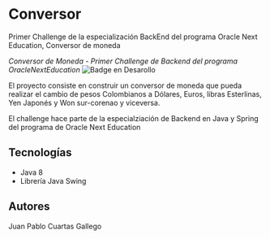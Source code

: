 # Conversor
Primer Challenge de la especialización BackEnd del programa Oracle Next Education, Conversor de moneda

<em> Conversor de Moneda - Primer Challenge de Backend del programa OracleNextEducation </em> 
![Badge en Desarollo](https://img.shields.io/badge/STATUS-EN%20DESAROLLO-green)
<p>El proyecto consiste en construir un conversor de moneda que pueda realizar el cambio de pesos Colombianos a Dólares, Euros, libras Esterlinas, Yen Japonés y Won sur-corenao y viceversa.</p>
<p>El challenge hace parte de la especialziación de Backend en Java y Spring del programa de Oracle Next Education </p>

<h2>Tecnologías</h2>
<ul>
  <li>Java 8</li>
  <li>Librería Java Swing</li>
</ul>

<h2> Autores </h2>

<p> Juan Pablo Cuartas Gallego </p>

